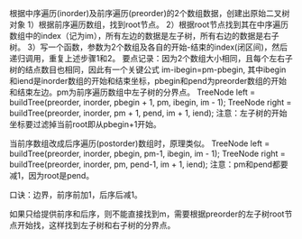 根据中序遍历(inorder)及前序遍历(preorder)的2个数组数据，创建出原始二叉树对象
1）根据前序遍历数组，找到root节点。
2）根据root节点找到其在中序遍历数组中的index（记为im），所有左边的数据是左子树，所有右边的数据是右子树。
3）写一个函数，参数为2个数组及各自的开始-结束的index(闭区间)，然后递归调用，重复上述步骤1和2。
要点记录：因为2个数组大小相同，且每个左右子树的结点数目也相同，因此有一个关键公式
im-ibegin=pm-pbegin,
其中ibegin和iend是inorder数组的开始和结束坐标，pbegin和pend为preorder数组的开始和结束左边。pm为前序遍历数组中左子树的分界点。
TreeNode left = buildTree(preorder, inorder, pbegin + 1, pm, ibegin, im - 1);
TreeNode right = buildTree(preorder, inorder, pm + 1, pend, im + 1, iend);
注意：左子树的开始坐标要过滤掉当前root即从pbegin+1开始。

当前序数组改成后序遍历(postorder)数组时，原理类似。
TreeNode left = buildTree(preorder, inorder, pbegin, pm-1, ibegin, im - 1);
TreeNode right = buildTree(preorder, inorder, pm, pend-1, im + 1, iend);
注意：pm和pend都要减1，因为root是pend。

口诀：边界，前序前加1，后序后减1。

如果只给提供前序和后序，则不能直接找到m，需要根据preorder的左子树root节点开始找，这样找到左子树和右子树的分界点。
